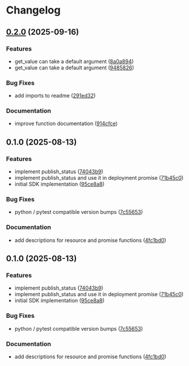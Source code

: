 # Changelog

## [0.2.0](https://github.com/syntasso/kratix-python/compare/v0.1.0...v0.2.0) (2025-09-16)


### Features

* get_value can take a default argument ([8a0a894](https://github.com/syntasso/kratix-python/commit/8a0a894d883c178a6b45af709c66391311648198))
* get_value can take a default argument ([9485826](https://github.com/syntasso/kratix-python/commit/9485826c7758a50bad2ae8597ac3f6ccfccf43f5))


### Bug Fixes

* add imports to readme ([291ed32](https://github.com/syntasso/kratix-python/commit/291ed3208a6e51c75bfdaed47a3d4e56d39f02fe))


### Documentation

* improve function documentation ([914cfce](https://github.com/syntasso/kratix-python/commit/914cfce4f84bcf5609f1a6fca22084fb8a6b1c8d))

## 0.1.0 (2025-08-13)


### Features

* implement publish_status ([74043b9](https://github.com/syntasso/kratix-python/commit/74043b94d1b6c8d3915f7b0c0f273444e73dab9d))
* implement publish_status and use it in deployment promise ([71b45c0](https://github.com/syntasso/kratix-python/commit/71b45c096226116546fcc9026d730c5faed995eb))
* initial SDK implementation ([95ce8a8](https://github.com/syntasso/kratix-python/commit/95ce8a80da7e2515221cad91af2f7f6f207a2155))


### Bug Fixes

* python / pytest compatible version bumps ([7c55653](https://github.com/syntasso/kratix-python/commit/7c5565355f5d3a52037f5d57912c76697c58f783))


### Documentation

* add descriptions for resource and promise functions ([4fc1bd0](https://github.com/syntasso/kratix-python/commit/4fc1bd03d21406c6d46ea71d2ddd357242ab2bc5))

## 0.1.0 (2025-08-13)


### Features

* implement publish_status ([74043b9](https://github.com/syntasso/kratix-python/commit/74043b94d1b6c8d3915f7b0c0f273444e73dab9d))
* implement publish_status and use it in deployment promise ([71b45c0](https://github.com/syntasso/kratix-python/commit/71b45c096226116546fcc9026d730c5faed995eb))
* initial SDK implementation ([95ce8a8](https://github.com/syntasso/kratix-python/commit/95ce8a80da7e2515221cad91af2f7f6f207a2155))


### Bug Fixes

* python / pytest compatible version bumps ([7c55653](https://github.com/syntasso/kratix-python/commit/7c5565355f5d3a52037f5d57912c76697c58f783))


### Documentation

* add descriptions for resource and promise functions ([4fc1bd0](https://github.com/syntasso/kratix-python/commit/4fc1bd03d21406c6d46ea71d2ddd357242ab2bc5))
